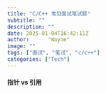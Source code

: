 ```yaml
---
title: "C/C++ 常见面试笔试题"
subtitle: ""
description: ""
date: 2025-01-04T16:42:11Z
author:      "Wayne"
image: ""
tags: ["面试", "笔试", "c/c++"]
categories: ["Tech"]
---
```


#### 指针 vs 引用
